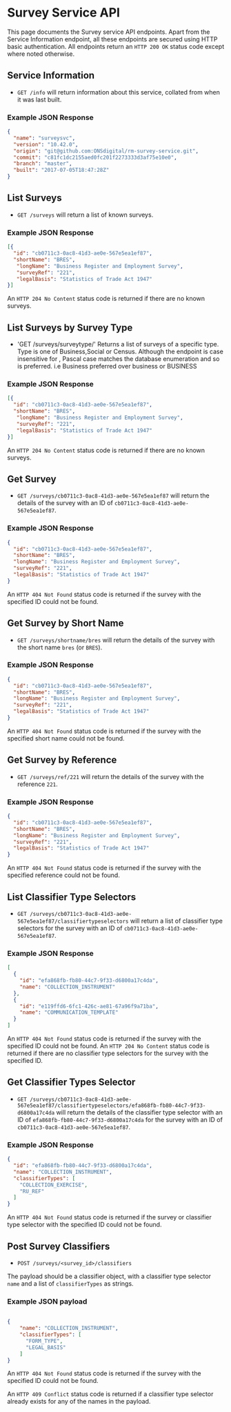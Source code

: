 # Survey Service API
This page documents the Survey service API endpoints. Apart from the Service Information endpoint, all these endpoints are secured using HTTP basic authentication. All endpoints return an `HTTP 200 OK` status code except where noted otherwise.

## Service Information
* `GET /info` will return information about this service, collated from when it was last built.

### Example JSON Response
```json
{
  "name": "surveysvc",
  "version": "10.42.0",
  "origin": "git@github.com:ONSdigital/rm-survey-service.git",
  "commit": "c81fc1dc2155aed0fc201f2273333d3af75e10e0",
  "branch": "master",
  "built": "2017-07-05T18:47:28Z"
}
```

## List Surveys
* `GET /surveys` will return a list of known surveys.

### Example JSON Response
```json
[{
  "id": "cb0711c3-0ac8-41d3-ae0e-567e5ea1ef87",
  "shortName": "BRES",
   "longName": "Business Register and Employment Survey",
   "surveyRef": "221",
   "legalBasis": "Statistics of Trade Act 1947"
}]
```

An `HTTP 204 No Content` status code is returned if there are no known surveys.

## List Surveys by Survey Type
*   'GET /surveys/surveytype/<type>' Returns a list of surveys of a specific type. Type is one of Business,Social or Census. Although the endpoint is case insensitive for <Type>, Pascal case matches the database enumeration and so is preferred. i.e Business preferred over business or BUSINESS
    
### Example JSON Response    
```json
[{
  "id": "cb0711c3-0ac8-41d3-ae0e-567e5ea1ef87",
  "shortName": "BRES",
   "longName": "Business Register and Employment Survey",
   "surveyRef": "221",
   "legalBasis": "Statistics of Trade Act 1947"
}]
```

An `HTTP 204 No Content` status code is returned if there are no known surveys.

## Get Survey
* `GET /surveys/cb0711c3-0ac8-41d3-ae0e-567e5ea1ef87` will return the details of the survey with an ID of `cb0711c3-0ac8-41d3-ae0e-567e5ea1ef87`.

### Example JSON Response
```json
{
  "id": "cb0711c3-0ac8-41d3-ae0e-567e5ea1ef87",
  "shortName": "BRES",
  "longName": "Business Register and Employment Survey",
  "surveyRef": "221",
  "legalBasis": "Statistics of Trade Act 1947"
}
```

An `HTTP 404 Not Found` status code is returned if the survey with the specified ID could not be found.

## Get Survey by Short Name
* `GET /surveys/shortname/bres` will return the details of the survey with the short name `bres` (or `BRES`).

### Example JSON Response
```json
{
  "id": "cb0711c3-0ac8-41d3-ae0e-567e5ea1ef87",
  "shortName": "BRES",
  "longName": "Business Register and Employment Survey",
  "surveyRef": "221",
  "legalBasis": "Statistics of Trade Act 1947"
}
```

An `HTTP 404 Not Found` status code is returned if the survey with the specified short name could not be found.

## Get Survey by Reference
* `GET /surveys/ref/221` will return the details of the survey with the reference `221`.

### Example JSON Response
```json
{
  "id": "cb0711c3-0ac8-41d3-ae0e-567e5ea1ef87",
  "shortName": "BRES",
  "longName": "Business Register and Employment Survey",
  "surveyRef": "221",
  "legalBasis": "Statistics of Trade Act 1947"
}
```

An `HTTP 404 Not Found` status code is returned if the survey with the specified reference could not be found.

## List Classifier Type Selectors
* `GET /surveys/cb0711c3-0ac8-41d3-ae0e-567e5ea1ef87/classifiertypeselectors` will return a list of classifier type selectors for the survey with an ID of `cb0711c3-0ac8-41d3-ae0e-567e5ea1ef87`.

### Example JSON Response
```json
[
  {
    "id": "efa868fb-fb80-44c7-9f33-d6800a17c4da",
    "name": "COLLECTION_INSTRUMENT"
  },
  {
    "id": "e119ffd6-6fc1-426c-ae81-67a96f9a71ba",
    "name": "COMMUNICATION_TEMPLATE"
  }
]
```

An `HTTP 404 Not Found` status code is returned if the survey with the specified ID could not be found. An `HTTP 204 No Content` status code is returned if there are no classifier type selectors for the survey with the specified ID.

## Get Classifier Types Selector
* `GET /surveys/cb0711c3-0ac8-41d3-ae0e-567e5ea1ef87/classifiertypeselectors/efa868fb-fb80-44c7-9f33-d6800a17c4da` will return the details of the classifier type selector with an ID of `efa868fb-fb80-44c7-9f33-d6800a17c4da` for the survey with an ID of `cb0711c3-0ac8-41d3-ae0e-567e5ea1ef87`.

### Example JSON Response
```json
{
  "id": "efa868fb-fb80-44c7-9f33-d6800a17c4da",
  "name": "COLLECTION_INSTRUMENT",
  "classifierTypes": [
    "COLLECTION_EXERCISE",
    "RU_REF"
  ]
}
```

An `HTTP 404 Not Found` status code is returned if the survey or classifier type selector with the specified ID could not be found.

## Post Survey Classifiers
* `POST /surveys/<survey_id>/classifiers`

The payload should be a classifier object, with a classifier type selector `name` and a list of `classifierTypes` as strings.

### Example JSON payload
```json

{
    "name": "COLLECTION_INSTRUMENT",
    "classifierTypes": [
      "FORM_TYPE",
      "LEGAL_BASIS"
    ]
}
```

An `HTTP 404 Not Found` status code is returned if the survey with the specified ID could not be found.

An `HTTP 409 Conflict` status code is returned if a classifier type selector already exists for any of the names in the payload.
